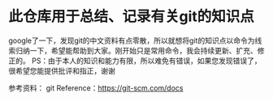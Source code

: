 # 此仓库用于总结、记录有关git的知识点
google了一下，发现git的中文资料有点零散，所以就想将git的知识点以命令为线索归纳一下，希望能帮助到大家。刚开始只是常用命令，我会持续更新、扩充、修正的。
PS：由于本人的知识和能力有限，所以难免有错误，如果您发现错误了，很希望您能提供批评和指正，谢谢

参考资料：
git Reference：https://git-scm.com/docs

